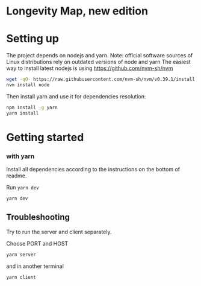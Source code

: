 # Longevity Map, new edition

# Setting up #

The project depends on nodejs and yarn. Note: official software sources of Linux distributions rely on outdated versions of node and yarn
The easiest way to install latest nodejs is using https://github.com/nvm-sh/nvm
```bash
wget -qO- https://raw.githubusercontent.com/nvm-sh/nvm/v0.39.1/install.sh | bash
nvm install node
```
Then install yarn and use it for dependencies resolution:
```bash
npm install -g yarn
yarn install
```

# Getting started #
### with yarn ###

Install all dependencies according to the instructions on the bottom of readme.

Run `yarn dev`

```bash
yarn dev
```

## Troubleshooting
Try to run the server and client separately.

Choose PORT and HOST

```bash
yarn server
```
and in another terminal
```bash
yarn client
```